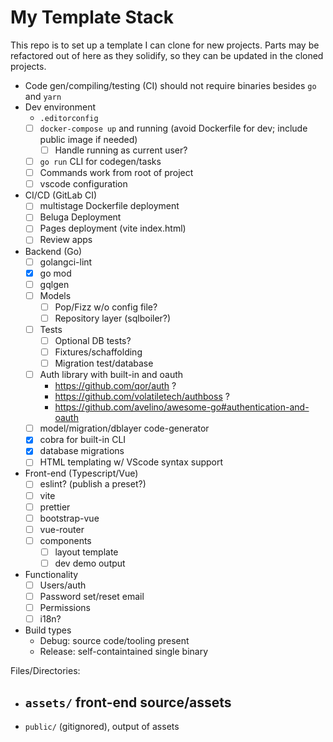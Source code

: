 # My Template Stack

This repo is to set up a template I can clone for new projects. Parts may be refactored out of here as they solidify, so they can be updated in the cloned projects.

- Code gen/compiling/testing (CI) should not require binaries besides `go` and `yarn`
- Dev environment
  - `.editorconfig`
  - [ ] `docker-compose up` and running (avoid Dockerfile for dev; include public image if needed)
    - [ ] Handle running as current user?
  - [ ] `go run` CLI for codegen/tasks
  - [ ] Commands work from root of project
  - [ ] vscode configuration
- CI/CD (GitLab CI)
  - [ ] multistage Dockerfile deployment
  - [ ] Beluga Deployment
  - [ ] Pages deployment (vite index.html)
  - [ ] Review apps
- Backend (Go)
  - [ ] golangci-lint
  - [x] go mod
  - [ ] gqlgen
  - [ ] Models
    - [ ] Pop/Fizz w/o config file?
    - [ ] Repository layer (sqlboiler?)
  - [ ] Tests
    - [ ] Optional DB tests?
    - [ ] Fixtures/schaffolding
    - [ ] Migration test/database
  - [ ] Auth library with built-in and oauth
    - https://github.com/qor/auth ?
    - https://github.com/volatiletech/authboss ?
    - https://github.com/avelino/awesome-go#authentication-and-oauth
  - [ ] model/migration/dblayer code-generator
  - [x] cobra for built-in CLI
  - [x] database migrations
  - [ ] HTML templating w/ VScode syntax support
- Front-end (Typescript/Vue)
  - [ ] eslint? (publish a preset?)
  - [ ] vite
  - [ ] prettier
  - [ ] bootstrap-vue
  - [ ] vue-router
  - [ ] components
    - [ ] layout template
    - [ ] dev demo output

- Functionality
  - [ ] Users/auth
  - [ ] Password set/reset email
  - [ ] Permissions
  - [ ] i18n?

- Build types
  - Debug: source code/tooling present
  - Release: self-containtained single binary

Files/Directories:

- `assets/` front-end source/assets
  - 
- `public/` (gitignored), output of assets 